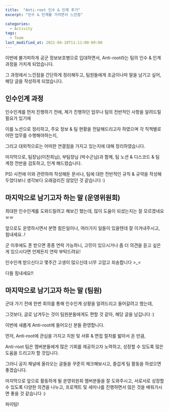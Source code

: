 ```yaml
---
title:  "Anti-root 인수 & 인계 후기"
excerpt: "인수 & 인계를 거치면서 느낀점"

categories:
  - Activity
tags:
  - Team
last_modified_at: 2021-04-10T11:11:00-09:00
---
```


이번에 불가피하게 공군 정보보호병으로 입대하면서, Anti-root라는 팀의 인수 & 인계 과정을 거치게 되었습니다.

그 과정에서 느낀점을 간단하게 정리해두고, 팀원들에게 조금이나마 말을 남기고 싶어, 해당 글을 작성하게 되었습니다.

## 인수인계 과정

인수인계를 먼저 진행하기 전에, 제가 진행하던 업무나 팀의 전반적인 사항을 알려드릴 필요가 있기에 

이를 노션으로 정리하고, 주요 정보 & 팀 현황을 전달해드리고자 하였으며 각 직책별로 어떤 업무를 수행해야하는지,

그리고 대외적으로는 어떠한 연결점을 가지고 있는지에 대해 정리하였습니다.

마지막으로, 팀장님(이찬희님), 부팀장님 (박수곤님)과 함께, 팀 노션 & 디스코드 & 팀 계정 전반을 검토하고, 인계 해드렸습니다.

PS) 사전에 이와 관련하여 작성해둔 문서나, 팀에 대한 전반적인 규칙 & 규약을 작성해두었다보니 생각보다 오래걸리진 않았던 것 같습니다 :)

## 마지막으로 남기고자 하는 말 (운영위원회)

최대한 인수인계를 도와드릴려고 해보긴 했는데, 많이 도움이 되셨는지는 잘 모르겠네요 ㅠㅠ

앞으로도 운영하시면서 분명 힘든일이나, 여러가지 일들이 있을텐데 잘 이겨내주시고, 힘내세요..!

군 이후에도 폰 받으면 종종 연락 가능하니, 고민이 있으시거나 좀 더 의견을 듣고 싶은게 있으시다면 언제든지 연락 부탁드려요!

인수인계 받으신다고 몇주간 고생이 많으신데 너무 고맙고 죄송합니다 >_<

다들 힘내세요!! 

## 마지막으로 남기고자 하는 말 (팀원)

군대 가기 전에 한번 회의를 통해 인수인계 상황을 알려드리고 들어갈려고 했는데,

그것보다, 글로 남겨두는 것이 팀원분들에게도 편할 것 같아, 해당 글을 남깁니다 :)

이번에 새롭게 Anti-root에 들어오신 분들 환영합니다.

먼저, Anti-root에 관심을 가지고 지원 및 서류 & 면접 절차를 밟아서 온 만큼,

Anti-root 팀은 멤버분들에게 많은 기회를 제공하고자 노력하고, 성장할 수 있도록 많은 도움을 드리고자 할 것입니다.

그러니 공지 채널에 올라오는 글들을 꾸준히 체크해보시고, 즐겁게 팀 활동을 하셨으면 좋겠습니다.

마지막으로 앞으로 활동하게 될 운영위원회 멤버분들을 잘 도와주시고, 서로서로 성장할 수 있도록 다양한 의견을 나누고, 프로젝트 및 세미나를 진행하면서 많은 것을 배워가시면 좋을 것 같습니다 :)

파이팅!